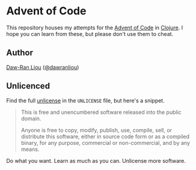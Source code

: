 # Advent of Code

This repository houses my attempts for the [Advent of Code][adventofcode] in
[Clojure][]. I hope you can learn from these, but please don't use them to
cheat.

## Author

[Daw-Ran Liou][author-site] ([@dawranliou][author-twitter])

## Unlicenced

Find the full [unlicense][] in the `UNLICENSE` file, but here's a snippet.

>This is free and unencumbered software released into the public domain.
>
>Anyone is free to copy, modify, publish, use, compile, sell, or distribute this
>software, either in source code form or as a compiled binary, for any purpose,
>commercial or non-commercial, and by any means.

Do what you want. Learn as much as you can. Unlicense more software.

[unlicense]: https://unlicense.org/
[author-site]: https://dawranliou.com
[author-twitter]: https://twitter.com/dawranliou
[adventofcode]: https://adventofcode.com/
[clojure]: https://clojure.org/
